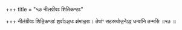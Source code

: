 +++
title = "५७ नीलग्रीवाः शितिकण्ठाः"

+++
नील॑ग्रीवाः शिति॒कण्ठाः॑ श॒र्वाऽअ॒धः क्ष॑माच॒राः। तेषा॑ꣳ सहस्रयोज॒नेऽव॒ धन्वा॑नि तन्मसि ॥५७ ॥